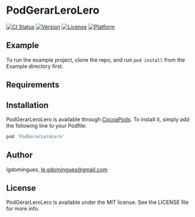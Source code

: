 # PodGerarLeroLero

[![CI Status](http://img.shields.io/travis/lgdomingues/PodGerarLeroLero.svg?style=flat)](https://travis-ci.org/lgdomingues/PodGerarLeroLero)
[![Version](https://img.shields.io/cocoapods/v/PodGerarLeroLero.svg?style=flat)](http://cocoapods.org/pods/PodGerarLeroLero)
[![License](https://img.shields.io/cocoapods/l/PodGerarLeroLero.svg?style=flat)](http://cocoapods.org/pods/PodGerarLeroLero)
[![Platform](https://img.shields.io/cocoapods/p/PodGerarLeroLero.svg?style=flat)](http://cocoapods.org/pods/PodGerarLeroLero)

## Example

To run the example project, clone the repo, and run `pod install` from the Example directory first.

## Requirements

## Installation

PodGerarLeroLero is available through [CocoaPods](http://cocoapods.org). To install
it, simply add the following line to your Podfile:

```ruby
pod 'PodGerarLeroLero'
```

## Author

lgdomingues, le.gdomingues@gmail.com

## License

PodGerarLeroLero is available under the MIT license. See the LICENSE file for more info.
